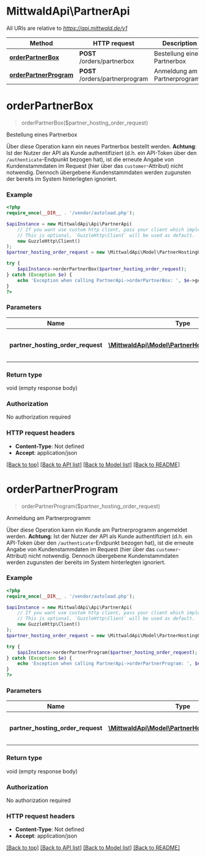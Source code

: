 # MittwaldApi\PartnerApi

All URIs are relative to *https://api.mittwald.de/v1*

Method | HTTP request | Description
------------- | ------------- | -------------
[**orderPartnerBox**](PartnerApi.md#orderPartnerBox) | **POST** /orders/partnerbox | Bestellung eines Partnerbox
[**orderPartnerProgram**](PartnerApi.md#orderPartnerProgram) | **POST** /orders/partnerprogram | Anmeldung am Partnerprogramm


# **orderPartnerBox**
> orderPartnerBox($partner_hosting_order_request)

Bestellung eines Partnerbox

Über diese Operation kann ein neues Partnerbox bestellt werden.  **Achtung**: Ist der Nutzer der API als Kunde authentifiziert (d.h. ein API-Token über den `/authenticate`-Endpunkt bezogen hat), ist die erneute Angabe von Kundenstammdaten im Request (hier über das `customer`-Attribut) nicht notwendig. Dennoch übergebene Kundenstammdaten werden zugunsten der bereits im System hinterlegten ignoriert.

### Example
```php
<?php
require_once(__DIR__ . '/vendor/autoload.php');

$apiInstance = new MittwaldApi\Api\PartnerApi(
    // If you want use custom http client, pass your client which implements `GuzzleHttp\ClientInterface`.
    // This is optional, `GuzzleHttp\Client` will be used as default.
    new GuzzleHttp\Client()
);
$partner_hosting_order_request = new \MittwaldApi\Model\PartnerHostingOrderRequest(); // \MittwaldApi\Model\PartnerHostingOrderRequest | Die Bestellanfrage; diese enthält notwendige Kundenstammdaten

try {
    $apiInstance->orderPartnerBox($partner_hosting_order_request);
} catch (Exception $e) {
    echo 'Exception when calling PartnerApi->orderPartnerBox: ', $e->getMessage(), PHP_EOL;
}
?>
```

### Parameters

Name | Type | Description  | Notes
------------- | ------------- | ------------- | -------------
 **partner_hosting_order_request** | [**\MittwaldApi\Model\PartnerHostingOrderRequest**](../Model/PartnerHostingOrderRequest.md)| Die Bestellanfrage; diese enthält notwendige Kundenstammdaten |

### Return type

void (empty response body)

### Authorization

No authorization required

### HTTP request headers

 - **Content-Type**: Not defined
 - **Accept**: application/json

[[Back to top]](#) [[Back to API list]](../../README.md#documentation-for-api-endpoints) [[Back to Model list]](../../README.md#documentation-for-models) [[Back to README]](../../README.md)

# **orderPartnerProgram**
> orderPartnerProgram($partner_hosting_order_request)

Anmeldung am Partnerprogramm

Über diese Operation kann ein Kunde am Partnerprogramm angemeldet werden.  **Achtung**: Ist der Nutzer der API als Kunde authentifiziert (d.h. ein API-Token über den `/authenticate`-Endpunkt bezogen hat), ist die erneute Angabe von Kundenstammdaten im Request (hier über das `customer`-Attribut) nicht notwendig. Dennoch übergebene Kundenstammdaten werden zugunsten der bereits im System hinterlegten ignoriert.

### Example
```php
<?php
require_once(__DIR__ . '/vendor/autoload.php');

$apiInstance = new MittwaldApi\Api\PartnerApi(
    // If you want use custom http client, pass your client which implements `GuzzleHttp\ClientInterface`.
    // This is optional, `GuzzleHttp\Client` will be used as default.
    new GuzzleHttp\Client()
);
$partner_hosting_order_request = new \MittwaldApi\Model\PartnerHostingOrderRequest(); // \MittwaldApi\Model\PartnerHostingOrderRequest | Die Bestellanfrage; diese enthält notwendige Kundenstammdaten

try {
    $apiInstance->orderPartnerProgram($partner_hosting_order_request);
} catch (Exception $e) {
    echo 'Exception when calling PartnerApi->orderPartnerProgram: ', $e->getMessage(), PHP_EOL;
}
?>
```

### Parameters

Name | Type | Description  | Notes
------------- | ------------- | ------------- | -------------
 **partner_hosting_order_request** | [**\MittwaldApi\Model\PartnerHostingOrderRequest**](../Model/PartnerHostingOrderRequest.md)| Die Bestellanfrage; diese enthält notwendige Kundenstammdaten |

### Return type

void (empty response body)

### Authorization

No authorization required

### HTTP request headers

 - **Content-Type**: Not defined
 - **Accept**: application/json

[[Back to top]](#) [[Back to API list]](../../README.md#documentation-for-api-endpoints) [[Back to Model list]](../../README.md#documentation-for-models) [[Back to README]](../../README.md)

